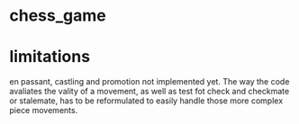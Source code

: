 # chess_game

# limitations
en passant, castling and promotion not implemented yet. The way the code avaliates the vality of a movement, as well as test fot check and checkmate or stalemate, has to be reformulated to easily handle those more complex piece movements.
